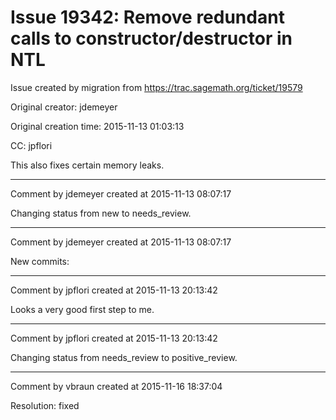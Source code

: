# Issue 19342: Remove redundant calls to constructor/destructor in NTL

Issue created by migration from https://trac.sagemath.org/ticket/19579

Original creator: jdemeyer

Original creation time: 2015-11-13 01:03:13

CC:  jpflori

This also fixes certain memory leaks.


---

Comment by jdemeyer created at 2015-11-13 08:07:17

Changing status from new to needs_review.


---

Comment by jdemeyer created at 2015-11-13 08:07:17

New commits:


---

Comment by jpflori created at 2015-11-13 20:13:42

Looks a very good first step to me.


---

Comment by jpflori created at 2015-11-13 20:13:42

Changing status from needs_review to positive_review.


---

Comment by vbraun created at 2015-11-16 18:37:04

Resolution: fixed
